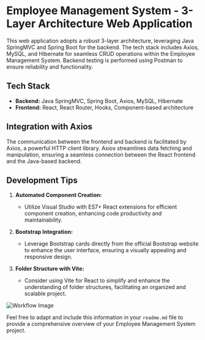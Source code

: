 # Employee Management System - 3-Layer Architecture Web Application

This web application adopts a robust 3-layer architecture, leveraging Java SpringMVC and Spring Boot for the backend. The tech stack includes Axios, MySQL, and Hibernate for seamless CRUD operations within the Employee Management System. Backend testing is performed using Postman to ensure reliability and functionality.

## Tech Stack

- **Backend:** Java SpringMVC, Spring Boot, Axios, MySQL, Hibernate
- **Frontend:** React, React Router, Hooks, Component-based architecture

## Integration with Axios

The communication between the frontend and backend is facilitated by Axios, a powerful HTTP client library. Axios streamlines data fetching and manipulation, ensuring a seamless connection between the React frontend and the Java-based backend.

## Development Tips

1. **Automated Component Creation:**
   - Utilize Visual Studio with ES7+ React extensions for efficient component creation, enhancing code productivity and maintainability.

2. **Bootstrap Integration:**
   - Leverage Bootstrap cards directly from the official Bootstrap website to enhance the user interface, ensuring a visually appealing and responsive design.

3. **Folder Structure with Vite:**
   - Consider using Vite for React to simplify and enhance the understanding of folder structures, facilitating an organized and scalable project.

![Workflow Image](![Workflow](https://github.com/rohan4420/EMS-Backend-Frontend/assets/155799282/a063d78c-014f-4bdd-a645-a328a5792d47)
)

Feel free to adapt and include this information in your `readme.md` file to provide a comprehensive overview of your Employee Management System project.
